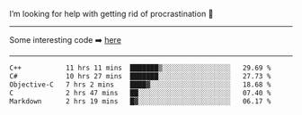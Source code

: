 I’m looking for help with getting rid of procrastination 🤔

-----

Some interesting code :arrow_right: [here](https://github.com/zhen8838/playground)

-----

<!--START_SECTION:waka-->

```txt
C++           11 hrs 11 mins  ███████▒░░░░░░░░░░░░░░░░░   29.69 %
C#            10 hrs 27 mins  ███████░░░░░░░░░░░░░░░░░░   27.73 %
Objective-C   7 hrs 2 mins    ████▓░░░░░░░░░░░░░░░░░░░░   18.68 %
C             2 hrs 47 mins   ██░░░░░░░░░░░░░░░░░░░░░░░   07.40 %
Markdown      2 hrs 19 mins   █▓░░░░░░░░░░░░░░░░░░░░░░░   06.17 %
```

<!--END_SECTION:waka-->

<!--
**zhen8838/zhen8838** is a ✨ _special_ ✨ repository because its `README.md` (this file) appears on your GitHub profile.

Here are some ideas to get you started:

- 🔭 I’m currently working on ...
- 🌱 I’m currently learning ...
- 👯 I’m looking to collaborate on ...
 ...
- 💬 Ask me about ...
- 📫 How to reach me: ...
- 😄 Pronouns: ...
- ⚡ Fun fact: ...
-->
